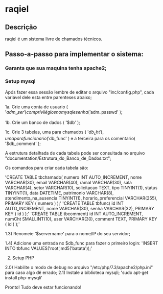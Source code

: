 # raqiel

## Descrição

raqiel é um sistema livre de chamados técnicos.

## Passo-a-passo para implementar o sistema:

### Garanta que sua maquina tenha apache2;

### Setup mysql

Após fazer essa sessão lembre de editar o arquivo "inc/config.php", cada variável dele esta entre parenteses abaixo;

1a. Crie uma conta de usuario ( '$adm_user' ) com privilégios no mysql e senha ( '$adm_passwd' );

1b. Crie um banco de dados ( '$db' );

1c. Crie 3 tabelas, uma para chamados ( '$db_cht' ), uma para funcionario ( '$db_func' ) e a terceira para os comentario( '$db_comment' );

A estrutura detalhada de cada tabela pode ser consultada no arquivo "documentation/Estrutura_do_Banco_de_Dados.txt";

Os comandos para criar cada tabela são:

'CREATE TABLE tbchamado(
numero INT AUTO_INCREMENT,
nome VARCHAR(30),
email VARCHAR(40),
ramal VARCHAR(30),
sala VARCHAR(4),
setor VARCHAR(10),
solicitacao TEXT,
tipo TINYINT(1),
status TINYINT(1),
data DATETIME,
patrimonio VARCHAR(8),
atendimento_na_ausencia TINYINT(1),
horario_preferencial VARCHAR(255),
PRIMARY KEY ( numero )
);'
'CREATE TABLE tbfunc(
id INT AUTO_INCREMENT,
nome VARCHAR(30),
senha VARCHAR(32),
PRIMARY KEY ( id )
);'
'CREATE TABLE tbcomment(
id INT AUTO_INCREMENT,
numCht SMALLINT(10),
user VARCHAR(30),
comment TEXT,
PRIMARY KEY ( id )
);'

1.3) Renomeie '$servername' para o nome/IP do seu servidor;

1.4) Adicione uma entrada no $db_func para fazer o primeiro login:
'INSERT INTO tbfunc VALUES('root',md5('batata'));'

2) Setup PHP

2.0) Habilite o modo de debug no arquivo "/etc/php/7.3/apache2/php.ini" para caso algo dê errado;
2.1) Instale a biblioteca mysqli;
    'sudo apt-get install php-mysqli'

Pronto! Tudo deve estar funcionando!
